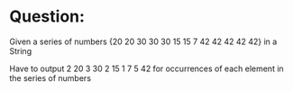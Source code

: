 # Question:
Given a series of numbers {20 20 30 30 30 15 15 7 42 42 42 42 42} in a String

Have to output 2 20 3 30 2 15 1 7 5 42 for occurrences of each element in the series of numbers
